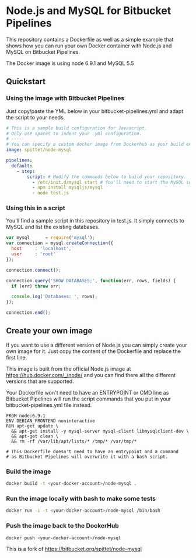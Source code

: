 # Node.js and MySQL for Bitbucket Pipelines

This repository contains a Dockerfile as well as a simple example that shows how you can run your own Docker container with Node.js and MySQL on Bitbucket Pipelines.

The Docker image is using node 6.9.1 and MySQL 5.5

## Quickstart

### Using the image with Bitbucket Pipelines

Just copy/paste the YML below in your bitbucket-pipelines.yml and adapt the script to your needs.

```yaml
# This is a sample build configuration for Javascript.
# Only use spaces to indent your .yml configuration.
# -----
# You can specify a custom docker image from Dockerhub as your build environment.
image: spittet/node-mysql

pipelines:
  default:
    - step:
        script: # Modify the commands below to build your repository.
          - /etc/init.d/mysql start # You'll need to start the MySQL service as part of your pipeline
          - npm install mysqljs/mysql
          - node test.js
```

### Using this in a script

You'll find a sample script in this repository in test.js. It simply connects to MySQL and list the existing databases.

```javascript
var mysql      = require('mysql');
var connection = mysql.createConnection({
  host     : 'localhost',
  user     : 'root'
});

connection.connect();

connection.query('SHOW DATABASES;', function(err, rows, fields) {
  if (err) throw err;

  console.log('Databases: ', rows);
});

connection.end();
```

## Create your own image

If you want to use a different version of Node.js you can simply create your own image for it. Just copy the content of the Dockerfile and replace the first line.

This image is built from the official Node.js image at https://hub.docker.com/_/node/ and you can find there all the different versions that are supported.

Your Dockerfile won't need to have an ENTRYPOINT or CMD line as Bitbucket Pipelines will run the script commands that you put in your bitbucket-pipelines.yml file instead.

```
FROM node:6.9.1
ENV DEBIAN_FRONTEND noninteractive
RUN apt-get update \
  && apt-get install -y mysql-server mysql-client libmysqlclient-dev \
  && apt-get clean \
  && rm -rf /var/lib/apt/lists/* /tmp/* /var/tmp/*

# This Dockerfile doesn't need to have an entrypoint and a command
# as Bitbucket Pipelines will overwrite it with a bash script.
```

### Build the image

```bash
docker build -t <your-docker-account>/node-mysql .
```

### Run the image locally with bash to make some tests

```bash
docker run -i -t <your-docker-account>/node-mysql /bin/bash
```

### Push the image back to the DockerHub

```bash
docker push <your-docker-account>/node-mysql
```

This is a fork of https://bitbucket.org/spittet/node-mysql